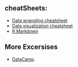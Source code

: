 ## cheatSheets:
- [Data wrangling cheatsheet](http://www.rstudio.com/wp-content/uploads/2015/02/data-wrangling-cheatsheet.pdf)
- [Data visualization cheatsheet](http://www.rstudio.com/wp-content/uploads/2015/12/ggplot2-cheatsheet-2.0.pdf)
- [R Markdown](http://www.rstudio.com/wp-content/uploads/2016/03/rmarkdown-cheatsheet-2.0.pdf)

## More Excersises
- [DataCamp](https://www.datacamp.com/courses).
